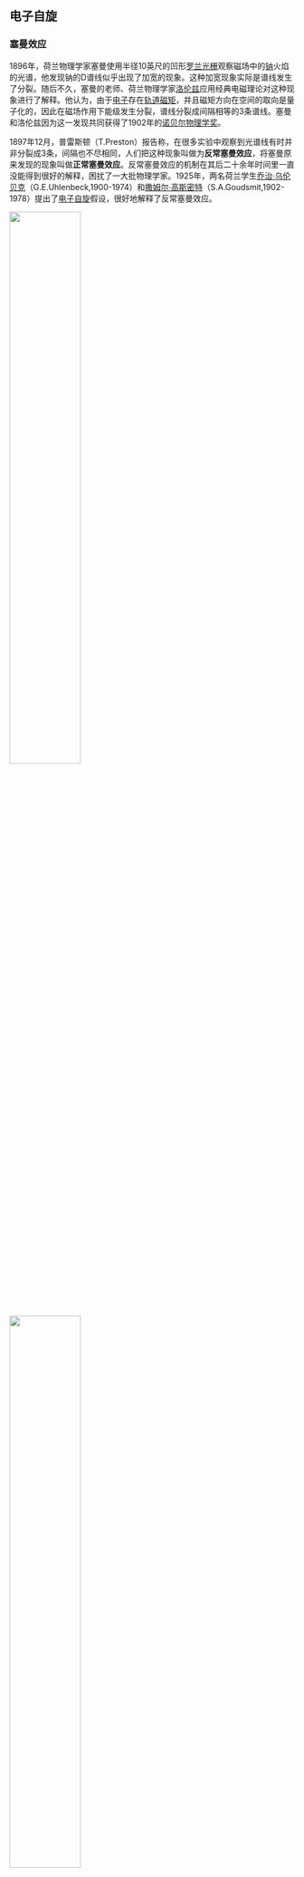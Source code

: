## 电子自旋

### 塞曼效应

1896年，荷兰物理学家塞曼使用半径10英尺的凹形[罗兰光栅](https://zh.wikipedia.org/w/index.php?title=罗兰光栅&action=edit&redlink=1)观察磁场中的[钠](https://zh.wikipedia.org/wiki/钠)火焰的光谱，他发现钠的D谱线似乎出现了加宽的现象。这种加宽现象实际是谱线发生了分裂。随后不久，塞曼的老师、荷兰物理学家[洛伦兹](https://zh.wikipedia.org/wiki/洛伦兹)应用经典电磁理论对这种现象进行了解释。他认为，由于[电子](https://zh.wikipedia.org/wiki/电子)存在[轨道磁矩](https://zh.wikipedia.org/w/index.php?title=轨道磁矩&action=edit&redlink=1)，并且磁矩方向在空间的取向是量子化的，因此在磁场作用下能级发生分裂，谱线分裂成间隔相等的3条谱线。塞曼和洛伦兹因为这一发现共同获得了1902年的[诺贝尔物理学奖](https://zh.wikipedia.org/wiki/诺贝尔物理学奖)。

1897年12月，普雷斯顿（T.Preston）报告称，在很多实验中观察到光谱线有时并非分裂成3条，间隔也不尽相同，人们把这种现象叫做为**反常塞曼效应**，将塞曼原来发现的现象叫做**正常塞曼效应**。反常塞曼效应的机制在其后二十余年时间里一直没能得到很好的解释，困扰了一大批物理学家。1925年，两名荷兰学生[乔治·乌伦贝克](https://zh.wikipedia.org/wiki/乔治·乌伦贝克)（G.E.Uhlenbeck,1900-1974）和[撒姆尔·高斯密特](https://zh.wikipedia.org/w/index.php?title=撒姆爾·高斯密特&action=edit&redlink=1)（S.A.Goudsmit,1902-1978）提出了[电子](https://zh.wikipedia.org/wiki/电子)[自旋](https://zh.wikipedia.org/wiki/自旋)假设，很好地解释了反常塞曼效应。

<img src="/Users/xuguang/popular_science/ZeemanEffect.gif" width="50%">



<img src="/Users/xuguang/popular_science/1920px-Zeeman_p_s_doublet.svg.png" width="50%">



[https://en.wikipedia.org/wiki/Stern%E2%80%93Gerlach_experiment](https://en.wikipedia.org/wiki/Stern–Gerlach_experiment)